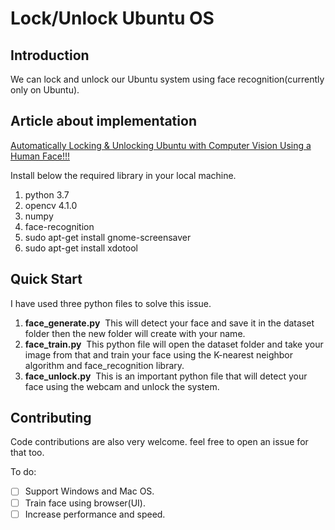 # Lock/Unlock Ubuntu OS 

## Introduction
We can lock and unlock our Ubuntu system using face recognition(currently only on Ubuntu). 

## Article about implementation
[Automatically Locking & Unlocking Ubuntu with Computer Vision Using a Human Face!!!](https://medium.com/p/automatically-locking-unlocking-ubuntu-with-computer-vision-using-a-human-face-db35cbe312f7?source=email-7d2dbe2d619d--writer.postDistributed&sk=b7d25089643c2c719eb6e36aecfef085)


Install below the required library in your local machine.

1) python 3.7
2) opencv 4.1.0
3) numpy 
4) face-recognition
5) sudo apt-get install gnome-screensaver
6) sudo apt-get install xdotool

## Quick Start
I have used three python files to solve this issue.

1) **face_generate.py**
 This will detect your face and save it in the dataset folder then the new folder will create with your name.
 
2) **face_train.py**
 This python file will open the dataset folder and take your image from that and train your face using the K-nearest neighbor algorithm and face_recognition library.
 
3) **face_unlock.py**
 This is an important python file that will detect your face using the webcam and unlock the system.

## Contributing

Code contributions are also very welcome. feel free to open an issue for that too.


To do:
- [ ] Support Windows and Mac OS.
- [ ] Train face using browser(UI).
- [ ] Increase performance and speed.
